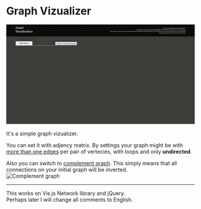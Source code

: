 # Graph Vizualizer
![alt text](https://github.com/AlimByWater/AlimByWater.github.io/blob/master/media/presentation.gif.gif)

It's a simple graph vizualizer.

You can set it with adjency matrix.
By settings your graph might be with [more than one edges](https://en.wikipedia.org/wiki/Multigraph) per pair of vertecies, with loops and only **undirected**.

Also you can switch to [complement graph](https://en.wikipedia.org/wiki/Complement_graph).
This simply means that all connections on your initial graph will be inverted.\
<img src="https://upload.wikimedia.org/wikipedia/commons/thumb/2/2f/Petersen_graph_complement.svg/1024px-Petersen_graph_complement.svg.png"
alt = "Complement graph" width="50%" height = "50%">
<hr>

This works on Vis.js Network library and jQuery.\
Perhaps later I will change all comments to English.
